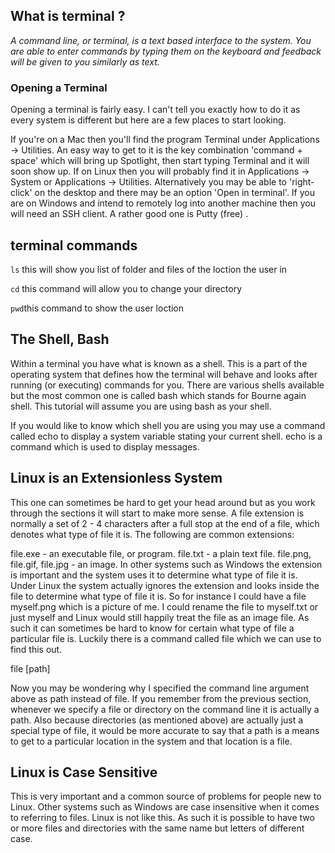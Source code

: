## What is terminal ?

_A command line, or terminal, is a text based interface to the system. You are able to enter commands by typing them on the keyboard and feedback will be given to you similarly as text._


### Opening a Terminal
Opening a terminal is fairly easy. I can't tell you exactly how to do it as every system is different but here are a few places to start looking.

If you're on a Mac then you'll find the program Terminal under Applications -> Utilities. An easy way to get to it is the key combination 'command + space' which will bring up Spotlight, then start typing Terminal and it will soon show up.
If on Linux then you will probably find it in Applications -> System or Applications -> Utilities. Alternatively you may be able to 'right-click' on the desktop and there may be an option 'Open in terminal'.
If you are on Windows and intend to remotely log into another machine then you will need an SSH client. A rather good one is Putty (free) .



## terminal commands 

```ls``` this will show you list of folder and files of the loction the user in 

```cd``` this command will allow you to change your directory

```pwd```this command to show the user loction


## The Shell, Bash
Within a terminal you have what is known as a shell. This is a part of the operating system that defines how the terminal will behave and looks after running (or executing) commands for you. There are various shells available but the most common one is called bash which stands for Bourne again shell. This tutorial will assume you are using bash as your shell.

If you would like to know which shell you are using you may use a command called echo to display a system variable stating your current shell. echo is a command which is used to display messages.


## Linux is an Extensionless System
This one can sometimes be hard to get your head around but as you work through the sections it will start to make more sense. A file extension is normally a set of 2 - 4 characters after a full stop at the end of a file, which denotes what type of file it is. The following are common extensions:

file.exe - an executable file, or program.
file.txt - a plain text file.
file.png, file.gif, file.jpg - an image.
In other systems such as Windows the extension is important and the system uses it to determine what type of file it is. Under Linux the system actually ignores the extension and looks inside the file to determine what type of file it is. So for instance I could have a file myself.png which is a picture of me. I could rename the file to myself.txt or just myself and Linux would still happily treat the file as an image file. As such it can sometimes be hard to know for certain what type of file a particular file is. Luckily there is a command called file which we can use to find this out.

file [path]

Now you may be wondering why I specified the command line argument above as path instead of file. If you remember from the previous section, whenever we specify a file or directory on the command line it is actually a path. Also because directories (as mentioned above) are actually just a special type of file, it would be more accurate to say that a path is a means to get to a particular location in the system and that location is a file.


## Linux is Case Sensitive
This is very important and a common source of problems for people new to Linux. Other systems such as Windows are case insensitive when it comes to referring to files. Linux is not like this. As such it is possible to have two or more files and directories with the same name but letters of different case.
